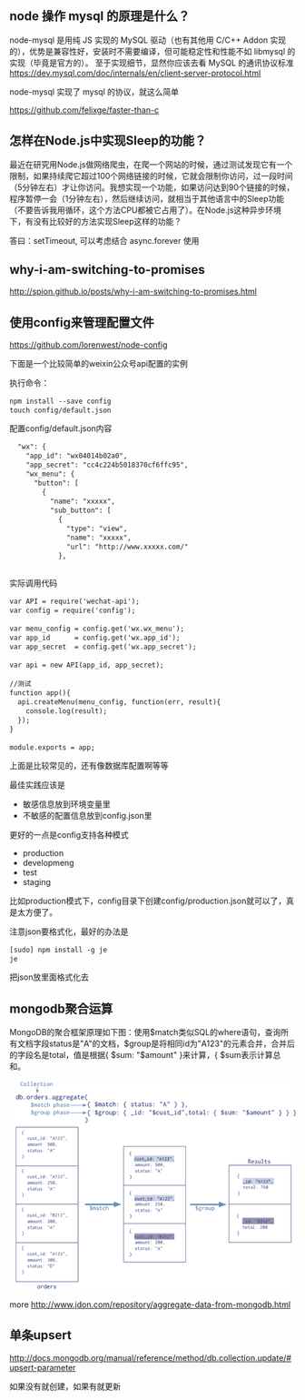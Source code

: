 ## node 操作 mysql 的原理是什么？ 

node-mysql 是用纯 JS 实现的 MySQL 驱动（也有其他用 C/C++ Addon 实现的），优势是兼容性好，安装时不需要编译，但可能稳定性和性能不如 libmysql 的实现（毕竟是官方的）。
至于实现细节，显然你应该去看 MySQL 的通讯协议标准 https://dev.mysql.com/doc/internals/en/client-server-protocol.html

   
node-mysql 实现了 mysql 的协议，就这么简单

https://github.com/felixge/faster-than-c


## 怎样在Node.js中实现Sleep的功能？

最近在研究用Node.js做网络爬虫，在爬一个网站的时候，通过测试发现它有一个限制，如果持续爬它超过100个网络链接的时候，它就会限制你访问，过一段时间（5分钟左右）才让你访问。我想实现一个功能，如果访问达到90个链接的时候，程序暂停一会（1分钟左右），然后继续访问，就相当于其他语言中的Sleep功能（不要告诉我用循环，这个方法CPU都被它占用了）。在Node.js这种异步环境下，有没有比较好的方法实现Sleep这样的功能？


答曰：setTimeout, 可以考虑结合 async.forever 使用


## why-i-am-switching-to-promises

http://spion.github.io/posts/why-i-am-switching-to-promises.html


## 使用config来管理配置文件

https://github.com/lorenwest/node-config

下面是一个比较简单的weixin公众号api配置的实例

执行命令：

```
npm install --save config
touch config/default.json
```
配置config/default.json内容

```
  "wx": {
    "app_id": "wx04014b02a0",
    "app_secret": "cc4c224b5018370cf6ffc95",
    "wx_menu": {
      "button": [
        {
          "name": "xxxxx",
          "sub_button": [
            {
              "type": "view",
              "name": "xxxxx",
              "url": "http://www.xxxxx.com/"
            },
 
```

实际调用代码

```
var API = require('wechat-api');
var config = require('config');

var menu_config = config.get('wx.wx_menu');
var app_id      = config.get('wx.app_id');
var app_secret  = config.get('wx.app_secret');

var api = new API(app_id, app_secret);

//测试
function app(){
  api.createMenu(menu_config, function(err, result){
    console.log(result);
  });
}

module.exports = app;
```

上面是比较常见的，还有像数据库配置啊等等


最佳实践应该是

- 敏感信息放到环境变量里
- 不敏感的配置信息放到config.json里

更好的一点是config支持各种模式

- production
- developmeng
- test 
- staging

比如production模式下，config目录下创建config/production.json就可以了，真是太方便了。

注意json要格式化，最好的办法是

```
[sudo] npm install -g je
je
```

把json放里面格式化去


## mongodb聚合运算

MongoDB的聚合框架原理如下图：使用$match类似SQL的where语句，查询所有文档字段status是"A"的文档，$group是将相同id为"A123"的元素合并，合并后的字段名是total，值是根据{ $sum: "$amount"  }来计算，{ $sum表示计算总和。
    
![](mongodbaggre.png)

more http://www.jdon.com/repository/aggregate-data-from-mongodb.html

## 单条upsert

http://docs.mongodb.org/manual/reference/method/db.collection.update/#upsert-parameter

如果没有就创建，如果有就更新